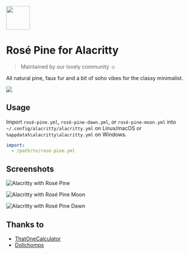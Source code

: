 <img src="https://github.com/rose-pine/rose-pine-theme/raw/main/assets/icon.png" width="64" />

# Rosé Pine for Alacritty

> Maintained by our lovely community ☺️

All natural pine, faux fur and a bit of soho vibes for the classy minimalist.

[![](https://img.shields.io/badge/Rosé%20Pine%20Theme-191724)](https://github.com/rose-pine/rose-pine-theme)

## Usage

Import `rosé-pine.yml`, `rosé-pine-dawn.yml`, or `rosé-pine-moon.yml` into `~/.config/alacritty/alacritty.yml` on Linux/macOS or `%appdata%\alacritty\alacritty.yml` on Windows.

```yaml
import:
  - /path/to/rosé-pine.yml
```



## Screenshots

![Alacritty with Rosé Pine](https://i.imgur.com/ySxFMnZ.jpg)

![Alacritty with Rosé Pine Moon](https://i.imgur.com/7wF4XCj.jpg)

![Alacritty with Rosé Pine Dawn](https://i.imgur.com/FcL2kHa.jpg)

## Thanks to 

- [ThatOneCalculator](https://github.com/thatonecalculator)
- [Dolichomps](https://github.com/Dolichomps)

